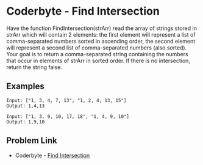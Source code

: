 # Coderbyte - Find Intersection

Have the function FindIntersection(strArr) read the array of strings stored in strArr which will contain 2 elements: the first element will represent a list of comma-separated numbers sorted in ascending order, the second element will represent a second list of comma-separated numbers (also sorted). Your goal is to return a comma-separated string containing the numbers that occur in elements of strArr in sorted order. If there is no intersection, return the string false.

## Examples

```
Input: ["1, 3, 4, 7, 13", "1, 2, 4, 13, 15"]
Output: 1,4,13
```

```
Input: ["1, 3, 9, 10, 17, 18", "1, 4, 9, 10"]
Output: 1,9,10
```

## Problem Link

- Coderbyte - [Find Intersection](https://coderbyte.com/editor/Find%20Intersection:JavaScript)
